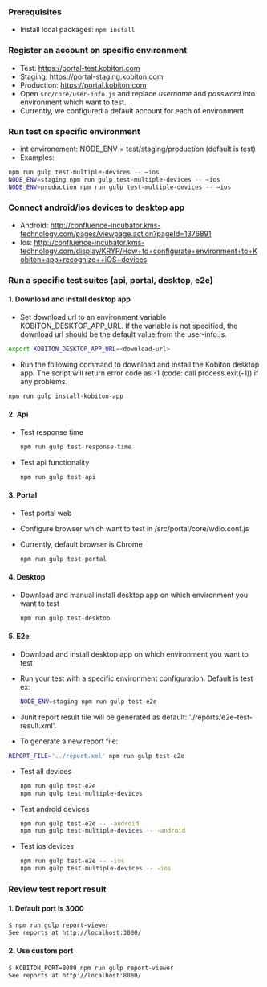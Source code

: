 
### Prerequisites
 * Install local packages:  `npm install`

### Register an account on specific environment
 * Test: https://portal-test.kobiton.com
 * Staging: https://portal-staging.kobiton.com
 * Production: https://portal.kobiton.com
 * Open `src/core/user-info.js` and replace *username* and *password* into environment which want to test.
 * Currently, we configured a default account for each of environment

### Run test on specific environment
 * int environement: NODE_ENV = test/staging/production (default is test)
 * Examples:

  ```bash
  npm run gulp test-multiple-devices -- —ios
  NODE_ENV=staging npm run gulp test-multiple-devices -- —ios
  NODE_ENV=production npm run gulp test-multiple-devices -- —ios
  ```

### Connect android/ios devices to desktop app
 * Android: http://confluence-incubator.kms-technology.com/pages/viewpage.action?pageId=1376891
 * Ios: http://confluence-incubator.kms-technology.com/display/KRYP/How+to+configurate+environment+to+Kobiton+app+recognize++iOS+devices

### Run a specific test suites (api, portal, desktop, e2e)
#### 1. Download and install desktop app
 * Set download url to an environment variable KOBITON_DESKTOP_APP_URL. If the variable is not specified, the download url should be the default value from the user-info.js.

 ```bash
 export KOBITON_DESKTOP_APP_URL=<download-url>
 ```
 * Run the following command to download and install the Kobiton desktop app. The script will  return error code as -1 (code: call process.exit(-1)) if any problems.

 ```bash
 npm run gulp install-kobiton-app
 ```

#### 2. Api
 * Test response time

   ```bash
   npm run gulp test-response-time
   ```
 * Test api functionality

   ```bash
   npm run gulp test-api
   ```

#### 3. Portal
 * Test portal web
 * Configure browser which want to test in /src/portal/core/wdio.conf.js
 * Currently, default browser is Chrome

   ```bash
   npm run gulp test-portal
   ```

#### 4. Desktop
 * Download and manual install desktop app on which environment you want to test

   ```bash
   npm run gulp test-desktop
   ```

#### 5. E2e
 * Download and install desktop app on which environment you want to test
 * Run your test with a specific environment configuration. Default is test ex:

   ```bash
   NODE_ENV=staging npm run gulp test-e2e
   ```
 * Junit report result file will be generated as default: './reports/e2e-test-result.xml'.
 * To generate a new report file:

  ```bash
  REPORT_FILE='../report.xml' npm run gulp test-e2e
  ```

 * Test all devices

   ```bash
   npm run gulp test-e2e
   npm run gulp test-multiple-devices
   ```

* Test android devices

  ```bash
  npm run gulp test-e2e -- -android
  npm run gulp test-multiple-devices -- -android
  ```

* Test ios devices

  ```bash
  npm run gulp test-e2e -- -ios
  npm run gulp test-multiple-devices -- -ios
  ```

### Review test report result
#### 1. Default port is 3000

  ```bash
  $ npm run gulp report-viewer
  See reports at http://localhost:3000/
  ```

#### 2. Use custom port

  ```bash
  $ KOBITON_PORT=8080 npm run gulp report-viewer
  See reports at http://localhost:8080/
  ```
